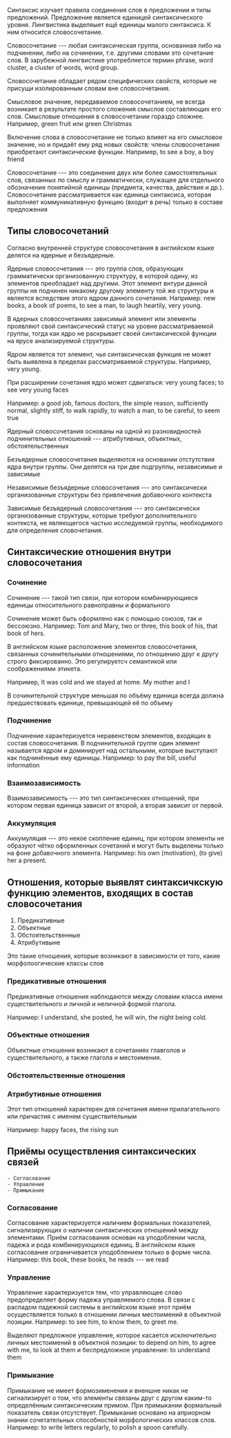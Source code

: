 Синтаксис изучает правила соединения слов в предложении и типы предложений. Предложение является единицей синтаксического уровня. Лингвистика выделяыет ещё единицы малого синтаксиса. К ним относится словосочетание.

Словосочетание --- любая синтаксическая группа, основанная либо на подчинении, либо на сочинении, т.е. другими словами это сочетание слов. В зарубежной лингвистике употребляется термин phrase, word cluster, a cluster of words, word group.

Словосочетание обладает рядом специфических свойств, которые не присущи изолированным словам вне словосочетания.

Смысловое значение, передаваемое словосочетанием, не всегда возникает в результате простого сложения смыслов составляющих его слов. Смысловые отношения в словосочетании гораздо сложнее. Например, green fruit или green Christmas

Включение слова в словосочетание не только влияет на его смысловое значение, но и придаёт ему ряд новых свойств: члены словосочетания приобретают синтаксические функции. Например, to see a boy, a boy friend

Словосочетание --- это соединение двух или более самостоятельных слов, связанных по смыслу и грамматически, служащее для отдельного обозначение понятийной единицы (предмета, качества, действия и др.).
Словосочетание рассматривается как единица синтаксиса, которая выполняет коммуникативную функцию (входит в речь) только в составе предложения

## Типы словосочетаний

Согласно внутренней структуре словосочетания в английском языке делятся на ядерные и безъядерные.

Ядерные словосочетания --- это группа слов, образующих грамматически организованную структуру, в которой одинy, из элементов преобладает над другими. Этот элемент внтури данной группы не подчинен никакому другому элементу той же структуры и является вследствие этого ядром данного сочетания. Например: new books, a book of poems, to see a man, to laugh heartily, very young.

В ядерных словосочетаниях зависимый элемент или элементы проявляют свой синтаксический статус на уровне рассматриваемой группы, тогда как ядро не раскрывает своей синтаксической функции на ярусе анализируемой структуры.

Ядром является тот элемент, чья синтаксическая функция не может быть выявлена в пределах рассматриваемой структуры. Например, very young.

При расширении сочетания ядро может сдвигаться: very young faces; to see very young faces

Например: a good job, famous doctors, the simple reason, sufficiently normal, slightly stiff, to walk rapidly, to watch a man, to be careful, to seem true

Ядерный словосочетания основаны на одной из разновидностей подчинительных отношений --- атрибутивных, объектных, обстоятельственных

Безъядерные словосочетания выделяются на основании отстутствия ядра внутри группы. Они делятся на три две подгруппы, независимые и зависимые

Независимые безъядерные словосочетания --- это синтаксически организованные структуры без привлечения добавочного контекста

Зависимые безъядерный словосочетания --- это синтаксически организованные структуры, которые требуют дополнительного контекста, не являющегося частью исследуемой группы, необходимого для определения словочетания.

## Синтаксические отношения внутри словосочетания

### Сочинение

Сочинение --- такой тип связи, при котором комбинирующиеся единицы относительного равноправны и формального

Сочинение может быть оформлено как с помощью союзов, так и бессоюзно. Например: Tom and Mary, two or three, this book of his, that book of hers.

В английском языке расположение элементов словосочетания, связанных сочинительными отношениями, по отношению друг к другу строго фиксированно. Это регулируетсч семантикой или соображениями этикета.

Например, It was cold and we stayed at home. My mother and I 

В сочинительной структуре меньшая по объёму единица всегда должна предшествовать единице, превышающей её по объему

### Подчинение 

Подчинение характеризуется неравенством элементов, входящих в состав словосочетания. В подчинительной группе один элемент называется ядром и доминирует над остальными, которые выступают как подчинённые ему единицы.
Например: to pay the bill, useful information

### Взаимозависимость

Взаимозависимость --- это тип синтаксических отношений, при котором первая единица зависит от второй, а вторая зависит от первой.

### Аккумуляция

Аккумуляция --- это некое скопление единиц, при котором элементы не образуют чётко оформленных сочетаний и могут быть выделены только на фоне добавочного элемента. 
Например: his own (motivation), (to give) her a present.

## Отношения, которые выявлят синтаксичкскую функцию элементов, входящих в состав словосочетания

1) Предикативные
2) Объектные
3) Обстоятельственные
4) Атрибутивыне

Это такие отношения, которые возникают в зависимости от того, какие морфолоогические классы слов

### Предикативные отношения

Предикативные отношения наблюдаются между словами класса имени существительного и личной и неличной формой глагола.

Например: I understand, she posted, he will win, the night being cold.

### Объектные отношения

Объектные отношения возникают в сочетаниях главголов и существительного, а также глагола и местоимения.

### Обстоятельственные отношения

### Атрибутивные отношения 

Этот тип отношений характерен для сочетания имени прилагательного или причастия с именем существительным

Например: happy faces, the rising sun

## Приёмы осуществления синтаксических связей
    - Согласование
    - Управление
    - Примыкание

### Согласование

Согласование характеризуется наличием формальных показателей, сигнализирующих о наличии синтаксических отношений между элементами. Приём согласования основан на уподоблении числа, падежа и рода комбинирующихся единиц. В английском языке согласование ограничивается уподоблением только в форме числа.
Например: this book, these books, he reads --- we read

### Управление 

Управление характеризуется тем, что управляющее слово предопределяет форму падежа управляемого слова. В связи с распадом падежной системы в английском языке этот приём осуществляется только в отношении личных местоимений в объектной позиции.
Например: to see him, to know them, to greet me.

Выделяют предложное управление, которое касается исключительно личных местоимений в объектной позиции: to depend on him, to agree with me, to look at them и беспредложное управление: to understand them

### Примыкание

Примыкание не имеет формозименения и вненшне никак не сигнализирует о том, что элементы связаны друг с другом каким-то определённым синтаксическим примом. При примыкании формальный показатель связи отсутствует. Примыкание основано на априорном знании сочетательных способностей морфологических классов слов. Например: to write letters regularly, to polish a spoon carefully.
